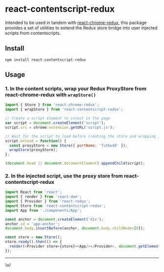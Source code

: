 # react-contentscript-redux


Intended to be used in tandem with [react-chrome-redux](https://github.com/tshaddix/react-chrome-redux),
this package provides a set of utilities to extend the Redux store bridge into
user injected scripts from contentscripts.

## Install

    npm install react-contentscript-redux

## Usage

### 1. In the content scripts, wrap your Redux ProxyStore from react-chrome-redux with `wrapStore()`

```js
import { Store } from 'react-chrome-redux';
import { wrapStore } from 'react-contentscript-redux';

// Create a script element to inject in the page
var script = document.createElement('script');
script.src = chrome.extension.getURL('script.js');

// Wait for the script to load before creating the store and wrapping it with wrapStore()
script.onload = function() {
  const proxyStore = new Store({ portName: 'futbudd' });
  wrapStore(proxyStore);
};

(document.head || document.documentElement).appendChild(script);
```

### 2. In the injected script, use the proxy store from react-contentscript-redux

```js
import React from 'react';
import { render } from 'react-dom';
import { Provider } from 'react-redux';
import Store from 'react-contentscript-redux';
import App from './components/App';

const anchor = document.createElement('div');
anchor.id = 'app-anchor';
document.body.insertBefore(anchor, document.body.childNodes[0]);

const store = new Store();
store.ready().then(() => {
  render(<Provider store={store}><App/></Provider>, document.getElementById('app-anchor'));
});
```

---

\o/
